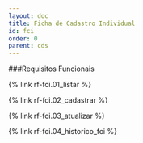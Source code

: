 ```yaml
---
layout: doc
title: Ficha de Cadastro Individual
id: fci
order: 0
parent: cds
---
```


###Requisitos Funcionais

{% link rf-fci.01_listar %}

{% link rf-fci.02_cadastrar %}

{% link rf-fci.03_atualizar %}

{% link rf-fci.04_historico_fci %}